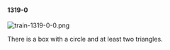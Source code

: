 #### 1319-0
![train-1319-0-0.png](https://github.com/lil-lab/nlvr/raw/master/nlvr/train/images/34/train-1319-0-0.png "train-1319-0-0.png")

There is a box with a circle and at least two triangles.